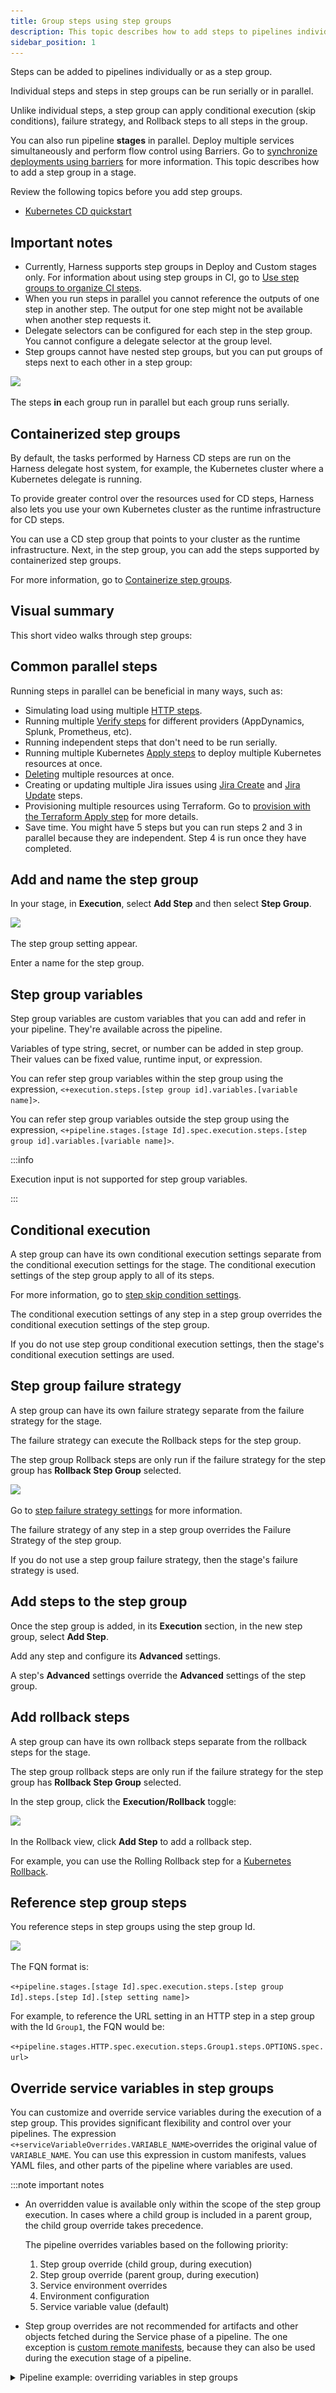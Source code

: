 ```yaml
---
title: Group steps using step groups
description: This topic describes how to add steps to pipelines individually or as a step group. Steps in a step group can be run serially or in parallel.
sidebar_position: 1
---
```


Steps can be added to pipelines individually or as a step group.

Individual steps and steps in step groups can be run serially or in parallel.

Unlike individual steps, a step group can apply conditional execution (skip conditions), failure strategy, and Rollback steps to all steps in the group.

You can also run pipeline **stages** in parallel. Deploy multiple services simultaneously and perform flow control using Barriers. Go to [synchronize deployments using barriers](/docs/continuous-delivery/x-platform-cd-features/cd-steps/flow-control/synchronize-deployments-using-barriers) for more information. This topic describes how to add a step group in a stage.

Review the following topics before you add step groups.

* [Kubernetes CD quickstart](/docs/continuous-delivery/deploy-srv-diff-platforms/kubernetes/kubernetes-cd-quickstart)

## Important notes

* Currently, Harness supports step groups in Deploy and Custom stages only. For information about using step groups in CI, go to [Use step groups to organize CI steps](/docs/continuous-integration/use-ci/optimize-and-more/group-ci-steps-using-step-groups).
* When you run steps in parallel you cannot reference the outputs of one step in another step. The output for one step might not be available when another step requests it.
* Delegate selectors can be configured for each step in the step group. You cannot configure a delegate selector at the group level.
* Step groups cannot have nested step groups, but you can put groups of steps next to each other in a step group:

![](./utilities/static/step-groups-04.png)

The steps **in** each group run in parallel but each group runs serially.


## Containerized step groups

By default, the tasks performed by Harness CD steps are run on the Harness delegate host system, for example, the Kubernetes cluster where a Kubernetes delegate is running.

To provide greater control over the resources used for CD steps, Harness also lets you use your own Kubernetes cluster as the runtime infrastructure for CD steps.

You can use a CD step group that points to your cluster as the runtime infrastructure. Next, in the step group, you can add the steps supported by containerized step groups.

For more information, go to [Containerize step groups](/docs/continuous-delivery/x-platform-cd-features/cd-steps/containerized-steps/containerized-step-groups.md).


## Visual summary

This short video walks through step groups:

<!-- Video:
https://www.youtube.com/watch?v=J5eHYSbE8cg-->
<docvideo src="https://www.youtube.com/watch?v=J5eHYSbE8cg" />


## Common parallel steps

Running steps in parallel can be beneficial in many ways, such as:

* Simulating load using multiple [HTTP steps](/docs/continuous-delivery/x-platform-cd-features/cd-steps/cd-general-steps/using-http-requests-in-cd-pipelines).
* Running multiple [Verify steps](/docs/continuous-delivery/verify/verify-deployments-with-the-verify-step) for different providers (AppDynamics, Splunk, Prometheus, etc).
* Running independent steps that don't need to be run serially.
* Running multiple Kubernetes [Apply steps](/docs/continuous-delivery/deploy-srv-diff-platforms/kubernetes/cd-k8s-ref/kubernetes-apply-step) to deploy multiple Kubernetes resources at once.
* [Deleting](/docs/continuous-delivery/deploy-srv-diff-platforms/kubernetes/kubernetes-executions/delete-kubernetes-resources) multiple resources at once.
* Creating or updating multiple Jira issues using [Jira Create](/docs/continuous-delivery/x-platform-cd-features/cd-steps/ticketing-systems/create-jira-issues-in-cd-stages) and [Jira Update](/docs/continuous-delivery/x-platform-cd-features/cd-steps/ticketing-systems/update-jira-issues-in-cd-stages) steps.
* Provisioning multiple resources using Terraform. Go to [provision with the Terraform Apply step](/docs/continuous-delivery/cd-infrastructure/terraform-infra/run-a-terraform-plan-with-the-terraform-apply-step) for more details.
* Save time. You might have 5 steps but you can run steps 2 and 3 in parallel because they are independent. Step 4 is run once they have completed.

## Add and name the step group

In your stage, in **Execution**, select **Add Step** and then select **Step Group**.

![](./utilities/static/step-groups-00.png)

The step group setting appear.

Enter a name for the step group.

## Step group variables

Step group variables are custom variables that you can add and refer in your pipeline. They're available across the pipeline.

Variables of type string, secret, or number can be added in step group. Their values can be fixed value, runtime input, or expression.

You can refer step group variables within the step group using the expression, `<+execution.steps.[step group id].variables.[variable name]>`.

You can refer step group variables outside the step group using the expression, `<+pipeline.stages.[stage Id].spec.execution.steps.[step group id].variables.[variable name]>`.

:::info

Execution input is not supported for step group variables.

:::

## Conditional execution

A step group can have its own conditional execution settings separate from the conditional execution settings for the stage. The conditional execution settings of the step group apply to all of its steps.

For more information, go to [step skip condition settings](https://developer.harness.io/docs/platform/pipelines/w_pipeline-steps-reference/step-skip-condition-settings/).

The conditional execution settings of any step in a step group overrides the conditional execution settings of the step group.

If you do not use step group conditional execution settings, then the stage's conditional execution settings are used.

## Step group failure strategy

A step group can have its own failure strategy separate from the failure strategy for the stage.

The failure strategy can execute the Rollback steps for the step group.

The step group Rollback steps are only run if the failure strategy for the step group has **Rollback Step Group** selected.

![](./utilities/static/step-groups-01.png)

Go to [step failure strategy settings](https://developer.harness.io/docs/platform/pipelines/w_pipeline-steps-reference/step-failure-strategy-settings/) for more information.

The failure strategy of any step in a step group overrides the Failure Strategy of the step group.

If you do not use a step group failure strategy, then the stage's failure strategy is used.

## Add steps to the step group

Once the step group is added, in its **Execution** section, in the new step group, select **Add Step**.

Add any step and configure its **Advanced** settings.

A step's **Advanced** settings override the **Advanced** settings of the step group.

## Add rollback steps

A step group can have its own rollback steps separate from the rollback steps for the stage.

The step group rollback steps are only run if the failure strategy for the step group has **Rollback Step Group** selected.

In the step group, click the **Execution/Rollback** toggle:

![](./utilities/static/step-groups-02.png)

In the Rollback view, click **Add Step** to add a rollback step.

For example, you can use the Rolling Rollback step for a [Kubernetes Rollback](/docs/continuous-delivery/deploy-srv-diff-platforms/kubernetes/cd-k8s-ref/kubernetes-rollback).

## Reference step group steps

You reference steps in step groups using the step group Id.

![](./utilities/static/step-groups-03.png)

The FQN format is:

`<+pipeline.stages.[stage Id].spec.execution.steps.[step group Id].steps.[step Id].[step setting name]>`

For example, to reference the URL setting in an HTTP step in a step group with the Id `Group1`, the FQN would be:

`<+pipeline.stages.HTTP.spec.execution.steps.Group1.steps.OPTIONS.spec.url>`

## Override service variables in step groups

You can customize and override service variables during the execution of a step group. This provides significant flexibility and control over your pipelines. The expression `<+serviceVariableOverrides.VARIABLE_NAME>`overrides the original value of `VARIABLE_NAME`. You can use this expression in custom manifests, values YAML files, and other parts of the pipeline where variables are used.  

:::note important notes
- An overridden value is available only within the scope of the step group execution. In cases where a child group is included in a parent group, the child group override takes precedence. 

    The pipeline overrides variables based on the following priority:
    1. Step group override (child group, during execution)
    2. Step group override (parent group, during execution)
    3. Service environment overrides
    4. Environment configuration
    5. Service variable value (default)

- Step group overrides are not recommended for artifacts and other objects fetched during the Service phase of a pipeline. The one exception is [custom remote manifests](/docs/continuous-delivery/deploy-srv-diff-platforms/kubernetes/cd-kubernetes-category/add-a-custom-remote-script-and-manifests/), because they can also be used during the execution stage of a pipeline.

<details><summary>Pipeline example: overriding variables in step groups</summary>

The following pipeline illustrates how to override service variables. The service definition has two defined variables, `svar1` and `svar2`. The pipeline overrides these variables as follows:

* The `parent` step group overrides `svar1` with the value `fromStepGroup_OverriddenAtParentStepGroup`.
* The `parent` step group also has a variable `svarParent` with the value `DefinedAtParentLevel`. The `child` step group overrides this with the value `OverridenByChildStepGroup`.
* The `child` step group overrides `svar2` with the value `fromStepGroup_OverriddenAtChildLevel`. 


<figure>

![](./static/override-service-variables-pipeline-example.png)

<figcaption>Overriding service variables in a pipeline - example</figcaption>
</figure>


```yaml
pipeline:
  projectIdentifier: svcredesignhinger
  orgIdentifier: harness
  tags: {}
  stages:
    - stage:
        name: dep
        identifier: dep
        description: ""
        type: Deployment
        spec:
          deploymentType: Kubernetes
          service:
            serviceRef: TestStepGroupOverridesService
          environment:
            environmentRef: qa
            environmentInputs:
              identifier: qa
              type: PreProduction
              variables:
                - name: rtvar1123
                  type: String
                  value: <+input>
            deployToAll: false
            infrastructureDefinitions:
              - identifier: delegateInfra2
          execution:
            steps:
              - stepGroup:
                  name: parent
                  identifier: parent
                  steps:
                    - step:
                        type: ShellScript
                        name: ShellScript_2
                        identifier: ShellScript_2
                        spec:
                          shell: Bash
                          onDelegate: true
                          source:
                            type: Inline
                            spec:
                              script: echo <+serviceVariableOverrides.svarParent>
                          environmentVariables: []
                          outputVariables: []
                        timeout: 10m
                    - stepGroup:
                        name: child
                        identifier: child
                        steps:
                          - step:
                              type: ShellScript
                              name: ShellScript_1
                              identifier: ShellScript_1
                              spec:
                                shell: Bash
                                onDelegate: true
                                source:
                                  type: Inline
                                  spec:
                                    script: |+
                                      echo <+serviceVariableOverrides.svar1>
                                      echo <+serviceVariableOverrides.svar2>

                                      echo "child overriding parent value"
                                      echo <+serviceVariableOverrides.svarParent>

                                environmentVariables: []
                                outputVariables: []
                              timeout: 10m
                        variables:
                          - name: svar2
                            type: String
                            value: fromStepGroup_OverriddenAtChildLevel
                            description: ""
                            required: false
                          - name: svarParent
                            type: String
                            value: OverridenByChildStepGroup
                            description: ""
                            required: false
                  variables:
                    - name: svar1
                      type: String
                      value: fromStepGroup_OverriddenAtParentStepGroup
                      description: ""
                      required: false
                    - name: svarParent
                      type: String
                      value: DefinedAtParentLevel
                      description: ""
                      required: false
            rollbackSteps: []
        tags: {}
        failureStrategies:
          - onFailure:
              errors:
                - AllErrors
              action:
                type: StageRollback
  identifier: StepGroupLevelOverrides
  name: StepGroupLevelOverrides 

```

</details>


